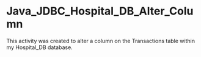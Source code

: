 # Java_JDBC_Hospital_DB_Alter_Column
This activity was created to alter a column on the Transactions table within my Hospital_DB database.
